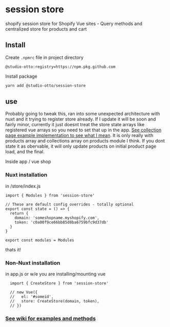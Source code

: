 # session store
shopify session store for Shopify Vue sites - Query methods and centralized store for products and cart

## Install

Create `.npmrc` file in project directory
```
@studio-otto:registry=https://npm.pkg.github.com
```

Install package
```bash
yarn add @studio-otto/session-store
```

## use

Probably going to tweak this, ran into some unexpected architecture with nuxt and it trying to register store already. If I update it will be soon and fairly minor, currently it just doesnt treat the store state arrays like registered vue arrays so you need to set that up in the app. [See collection page example implementation to see what I mean](https://github.com/studio-otto/shop-base-session-store/wiki/Example-collection-page-implementation). It is only really with products array and collections array on products module I think. If you dont state it as obervable, it will only update products on initial product page load, and the final. 

Inside app / vue shop

### Nuxt installation
in /store/index.js

```
import { Modules } from 'session-store'

// These are default config overrides - totally optional
export const state = () => {
  return {
    domain: 'someshopname.myshopify.com',
    token: 'c0a00f9ce66bb85d8ba6759bfc9d37db'
  }
}

export const modules = Modules

```

thats it!

### Non-Nuxt installation
in app.js or w/e you are installing/mounting vue

```
  import { CreateStore } from 'session-store'

  // new Vue({
  //   el: '#someid',
  //   store: CreateStore(domain, token),
  // })
```

### [See wiki for examples and methods](https://github.com/studio-otto/shop-base-session-store/wiki/Methods)

